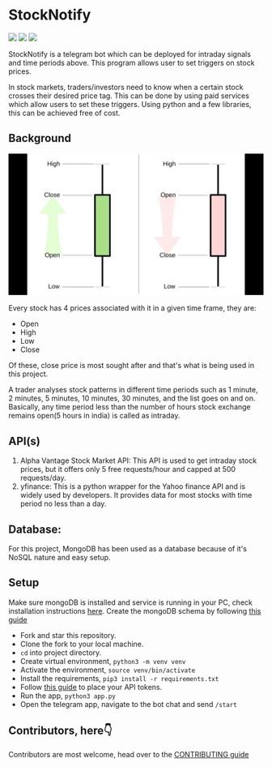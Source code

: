 # StockNotify

![](https://img.shields.io/static/v1?label=Made+with&message=Python&color=green?style=for-the-badge&logo=python)
![](https://img.shields.io/static/v1?label=Works+on&message=Telegram&color=blue?style=for-the-badge&logo=telegram)
![](https://img.shields.io/static/v1?label=PRs&message=Accepting&color=Yellow?style=for-the-badge&logo=github)

StockNotify is a telegram bot which can be deployed for intraday signals and time periods above. This program allows user to set triggers on stock prices.

In stock markets, traders/investors need to know when a certain stock crosses their desired price tag. This can be done by using paid services which allow users to set these triggers.
Using python and a few libraries, this can be achieved free of cost.

## Background
![Candle stick price points](images/candlestick_price.jpg)

Every stock has 4 prices associated with it in a given time frame, they are:
- Open
- High
- Low
- Close

Of these, close price is most sought after and that's what is being used in this project. 

A trader analyses stock patterns in different time periods such as 1 minute, 2 minutes, 5 minutes, 10 minutes, 30 minutes, and the list goes on and on. Basically, any time period less than the number of hours stock exchange remains open(5 hours in india) is called as intraday.

## API(s)
1. Alpha Vantage Stock Market API: This API is used to get intraday stock prices, but it offers only 5 free requests/hour and capped at 500 requests/day. 
2. yfinance: This is a python wrapper for the Yahoo finance API and is widely used by developers. It provides data for most stocks with time period no less than a day.

## Database:
For this project, MongoDB has been used as a database because of it's NoSQL nature and easy setup.

## Setup
Make sure mongoDB is installed and service is running in your PC, check installation instructions [here](https://docs.mongodb.com/manual/installation/).
Create the mongoDB schema by following [this guide](./MONGODB_SCHEMA.md)
- Fork and star this repository.
- Clone the fork to your local machine.
- `cd` into project directory.
- Create virtual environment, `python3 -m venv venv`
- Activate the environment, `source venv/bin/activate`
- Install the requirements, `pip3 install -r requirements.txt`
- Follow [this guide](./MONGODB_SCHEMA.md) to place your API tokens.
- Run the app, `python3 app.py`
- Open the telegram app, navigate to the bot chat and send `/start `

## Contributors, here👇
Contributors are most welcome, head over to the [CONTRIBUTING guide](CONTRIBUTING.md)

